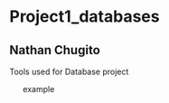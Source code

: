# Project1_databases
<h2>Nathan Chugito</h2>
<p>Tools used for Database project</p>
<ul>
<p>example</p>
</ul>
